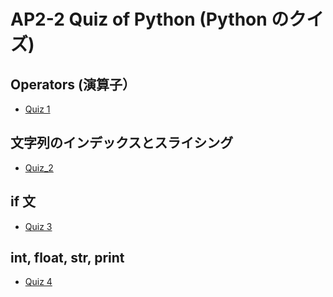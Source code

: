 # AP2-2 Quiz of Python (Python のクイズ)

## Operators (演算子）

- [Quiz 1](https://forms.office.com/Pages/ResponsePage.aspx?id=IznFG0aMWkSwGiWWqSyf3Y7pjgeKEGRKgzR626wJl2BUQkMxQzNHNEZaNE1ZQjRBQlNDUVBLWTZWVy4u)

## 文字列のインデックスとスライシング

- [Quiz_2](https://forms.office.com/Pages/ResponsePage.aspx?id=IznFG0aMWkSwGiWWqSyf3Y7pjgeKEGRKgzR626wJl2BUMDVZUlhEWE5BWURMWFRIVEhHTkRZQk5EMS4u)

## if 文

- [Quiz 3](https://forms.office.com/Pages/ResponsePage.aspx?id=IznFG0aMWkSwGiWWqSyf3Y7pjgeKEGRKgzR626wJl2BUMFVJOVlXQ002VDNPVjdKVDhLTFJUOVBGMS4u)

## int, float, str, print

- [Quiz 4](https://forms.office.com/Pages/ResponsePage.aspx?id=IznFG0aMWkSwGiWWqSyf3Y7pjgeKEGRKgzR626wJl2BUMTVBT1dPVTNVUFVTMzFLUEtGSjVENUQyTi4u)
